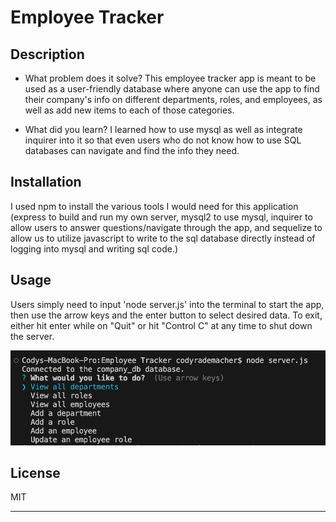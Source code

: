 # Employee Tracker

## Description

- What problem does it solve? This employee tracker app is meant to be used as a user-friendly
  database where anyone can use the app to find their company's info on different departments,
  roles, and employees, as well as add new items to each of those categories.

- What did you learn? I learned how to use mysql as well as integrate inquirer into it so that
  even users who do not know how to use SQL databases can navigate and find the info they need.

## Installation

I used npm to install the various tools I would need for this application (express to build and
run my own server, mysql2 to use mysql, inquirer to allow users to answer questions/navigate
through the app, and sequelize to allow us to utilize javascript to write to the sql database
directly instead of logging into mysql and writing sql code.)

## Usage

Users simply need to input 'node server.js' into the terminal to start the app, then use the arrow keys
and the enter button to select desired data. To exit, either hit enter while on "Quit" or hit "Control C" at any time to shut down the server.

![Screen shot of SQL Employee Tracker App](./assets/img/Employee-tracker-screenshot.png)

## License

MIT

---
